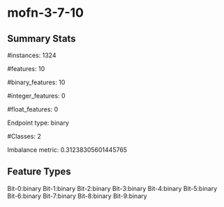 # mofn-3-7-10

## Summary Stats

#instances: 1324

#features: 10

  #binary_features: 10

  #integer_features: 0

  #float_features: 0

Endpoint type: binary

#Classes: 2

Imbalance metric: 0.31238305601445765

## Feature Types

 Bit-0:binary
Bit-1:binary
Bit-2:binary
Bit-3:binary
Bit-4:binary
Bit-5:binary
Bit-6:binary
Bit-7:binary
Bit-8:binary
Bit-9:binary

